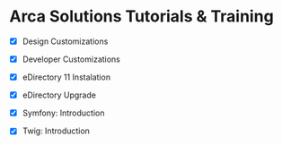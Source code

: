 # Arca Solutions Tutorials & Training

* [x] Design Customizations
* [x] Developer Customizations
* [x] eDirectory 11 Instalation
* [x] eDirectory Upgrade
* [x] Symfony: Introduction
* [x] Twig: Introduction 

